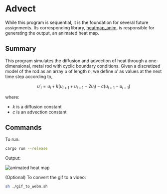# Advect

While this program is sequential, it is the foundation for several future assignments. Its corresponding library, [heatmap_anim](../../../imgs/hw2_advect_anim.gif), is responsible for generating the output, an animated heat map.

## Summary

This program simulates the diffusion and advection of heat through a one-dimensional, metal rod with cyclic boundary conditions. Given a discretized model of the rod as an array $u$ of length $n$, we define $u'$ as values at the next time step according to,

$$u{'}{_i} = u_i + k(u_{i+1} + u_{i-1} - 2u_i) - c(u_{i+1} - u_{i-1})$$

where:

- $k$ is a diffusion constant
- $c$ is an advection constant

## Commands

To run:

```bash
cargo run --release
```

Output:

![animated heat map](https://github.com/scottfones/cisc-372-rust-progs/imgs/hw2_advect_anim.gif)

(Optional) To convert the gif to a video:
```bash
sh ./gif_to_webm.sh
```
